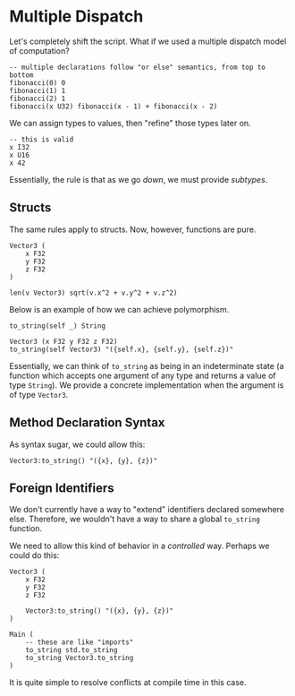 # Multiple Dispatch

Let's completely shift the script. What if we used a multiple dispatch model of
computation?

```luau
-- multiple declarations follow "or else" semantics, from top to bottom
fibonacci(0) 0
fibonacci(1) 1
fibonacci(2) 1
fibonacci(x U32) fibonacci(x - 1) + fibonacci(x - 2)
```

We can assign types to values, then "refine" those types later on.

```luau
-- this is valid
x I32
x U16
x 42
```

Essentially, the rule is that as we go _down_, we must provide _subtypes_.

## Structs

The same rules apply to structs. Now, however, functions are pure.

```luau
Vector3 (
    x F32
    y F32
    z F32
)

len(v Vector3) sqrt(v.x^2 + v.y^2 + v.z^2)
```

Below is an example of how we can achieve polymorphism.

```luau
to_string(self _) String

Vector3 (x F32 y F32 z F32)
to_string(self Vector3) "({self.x}, {self.y}, {self.z})"
```

Essentially, we can think of `to_string` as being in an indeterminate state (a
function which accepts one argument of any type and returns a value of type
`String`). We provide a concrete implementation when the argument is of type
`Vector3`.

## Method Declaration Syntax

As syntax sugar, we could allow this:

```luau
Vector3:to_string() "({x}, {y}, {z})"
```

## Foreign Identifiers

We don't currently have a way to "extend" identifiers declared somewhere else.
Therefore, we wouldn't have a way to share a global `to_string` function.

We need to allow this kind of behavior in a _controlled_ way. Perhaps we could
do this:

```luau
Vector3 (
    x F32
    y F32
    z F32

    Vector3:to_string() "({x}, {y}, {z})"
)

Main (
    -- these are like "imports"
    to_string std.to_string
    to_string Vector3.to_string
)
```

It is quite simple to resolve conflicts at compile time in this case.
